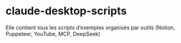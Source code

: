 # claude-desktop-scripts
Elle contient tous les scripts d’exemples organisés par outils (Notion, Puppeteer, YouTube, MCP, DeepSeek)
